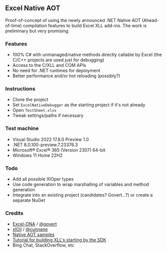 ## Excel Native AOT

Proof-of-concept of using the newly announced .NET Native AOT (Ahead-of-time) compilation features to build Excel XLL add-ins.
The work is preliminary but very promising.

### Features

- 100% C# with unmanaged/native methods directly callable by Excel (the C/C++ projects are used just for debugging)
- Access to the C/XLL and COM APIs
- No need for .NET runtimes for deployment
- Better performance and/or hot reloading (possibly?)

### Instructions

- Clone the project
- Set `ExcelNativeDebugger` as the starting project if it's not already
- Open `TestSheet.xlsx`
- Tweak settings/paths if necessary

### Test machine

- Visual Studio 2022 17.8.0 Preview 1.0
- .NET 8.0.100-preview.7.23376.3
- Microsoft® Excel® 365 (Version 2307) 64-bit 
- Windows 11 Home 22H2

### Todo

- Add all possible XlOper types
- Use code generation to wrap marshalling of variables and method generation
- Integrate into an existing project (candidates? Govert...?) or create a separate NuGet

### Credits

- [Excel-DNA](https://excel-dna.net/) / [@govert](https://github.com/govert)
- [xlOil](https://xloil.readthedocs.io/en/stable/Introduction.html) / [@cunnane](https://github.com/cunnane)
- [Native AOT samples](https://github.com/dotnet/samples/tree/main/core/nativeaot)
- [Tutorial for building XLL's starting by the SDK](https://github.com/asavine/xlCppTutorial)
- Bing Chat, StackOverflow, etc
